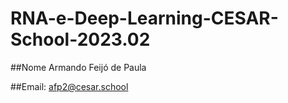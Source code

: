 # RNA-e-Deep-Learning-CESAR-School-2023.02

##Nome Armando Feijó de Paula

##Email: afp2@cesar.school
